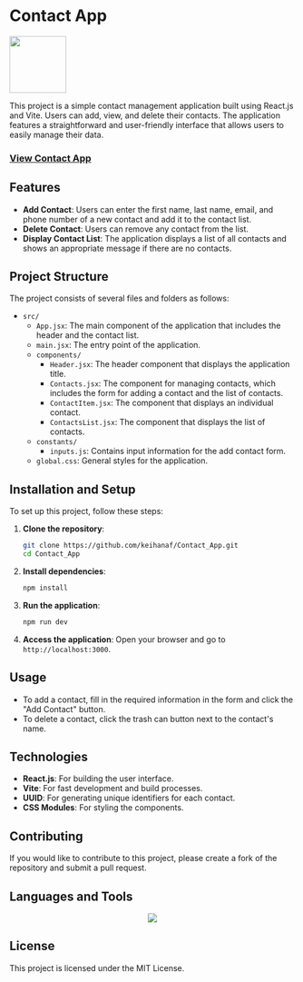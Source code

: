 # Contact App

<img src="https://user-images.githubusercontent.com/74038190/212257467-871d32b7-e401-42e8-a166-fcfd7baa4c6b.gif" width="100">

This project is a simple contact management application built using React.js and Vite. Users can add, view, and delete their contacts. The application features a straightforward and user-friendly interface that allows users to easily manage their data.

<h3><a href="">View Contact App</a></h3>

## Features

- **Add Contact**: Users can enter the first name, last name, email, and phone number of a new contact and add it to the contact list.
- **Delete Contact**: Users can remove any contact from the list.
- **Display Contact List**: The application displays a list of all contacts and shows an appropriate message if there are no contacts.

## Project Structure

The project consists of several files and folders as follows:

- `src/`
  - `App.jsx`: The main component of the application that includes the header and the contact list.
  - `main.jsx`: The entry point of the application.
  - `components/`
    - `Header.jsx`: The header component that displays the application title.
    - `Contacts.jsx`: The component for managing contacts, which includes the form for adding a contact and the list of contacts.
    - `ContactItem.jsx`: The component that displays an individual contact.
    - `ContactsList.jsx`: The component that displays the list of contacts.
  - `constants/`
    - `inputs.js`: Contains input information for the add contact form.
  - `global.css`: General styles for the application.

## Installation and Setup

To set up this project, follow these steps:

1. **Clone the repository**:
   ```bash
   git clone https://github.com/keihanaf/Contact_App.git
   cd Contact_App
   ```

2. **Install dependencies**:
   ```bash
   npm install
   ```

3. **Run the application**:
   ```bash
   npm run dev
   ```

4. **Access the application**: 
   Open your browser and go to `http://localhost:3000`.

## Usage

- To add a contact, fill in the required information in the form and click the "Add Contact" button.
- To delete a contact, click the trash can button next to the contact's name.

## Technologies

- **React.js**: For building the user interface.
- **Vite**: For fast development and build processes.
- **UUID**: For generating unique identifiers for each contact.
- **CSS Modules**: For styling the components.

## Contributing

If you would like to contribute to this project, please create a fork of the repository and submit a pull request.

## Languages and Tools

<p align="center">
  <a href="https://skillicons.dev">
    <img src="https://skillicons.dev/icons?i=react,javascript,vite,css,vscode" />
  </a>
</p>

## License

This project is licensed under the MIT License.